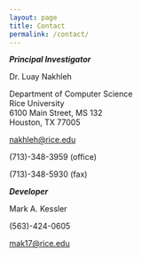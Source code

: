 ```yaml
---
layout: page
title: Contact
permalink: /contact/
---
```


***Principal Investigator***

Dr. Luay Nakhleh


 Department of Computer Science  
 Rice University  
 6100 Main Street, MS 132  
 Houston, TX 77005   

 nakhleh@rice.edu

 (713)-348-3959 (office)

 (713)-348-5930 (fax)

 

***Developer***

Mark A. Kessler

 (563)-424-0605

 mak17@rice.edu
